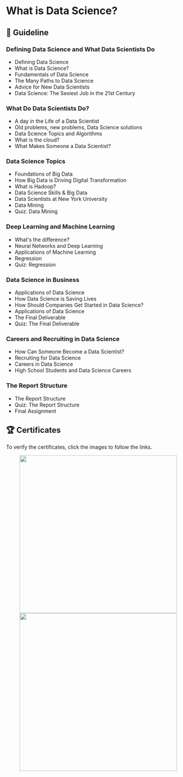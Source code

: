 # What is Data Science?
## 📑 Guideline
### Defining Data Science and What Data Scientists Do
- Defining Data Science    
- What is Data Science?
- Fundamentals of Data Science
- The Many Paths to Data Science
- Advice for New Data Scientists
- Data Science: The Sexiest Job in the 21st Century

### What Do Data Scientists Do?
- A day in the Life of a Data Scientist
- Old problems, new problems, Data Science solutions
- Data Science Topics and Algorithms
- What is the cloud?
- What Makes Someone a Data Scientist?

### Data Science Topics   
- Foundations of Big Data
- How Big Data is Driving Digital Transformation
- What is Hadoop?
- Data Science Skills & Big Data
- Data Scientists at New York University
- Data Mining
- Quiz: Data Mining

### Deep Learning and Machine Learning
- What's the difference?
- Neural Networks and Deep Learning
- Applications of Machine Learning
- Regression
- Quiz: Regression

### Data Science in Business
- Applications of Data Science
- How Data Science is Saving Lives
- How Should Companies Get Started in Data Science?
- Applications of Data Science
- The Final Deliverable
- Quiz: The Final Deliverable

### Careers and Recruiting in Data Science
- How Can Someone Become a Data Scientist?
- Recruiting for Data Science
- Careers in Data Science
- High School Students and Data Science Careers

### The Report Structure
- The Report Structure
- Quiz: The Report Structure
- Final Assignment


## 🏆 Certificates 
To verify the certificates, click the images to follow the links.

<p align="middle">
  <a href="https://coursera.org/share/970e6e82c30dde16533684bc2af55d90"><img src="https://github.com/wangkuanhua/IBM-Data-Science-Professional-Certificate/assets/56338617/9efbe294-964c-44a9-b1ef-6a053366d34c" height="430"></a>
  <a href="https://www.credly.com/badges/10fffe90-a6fb-4582-9cf0-b434fbe78ae2"><img src="https://github.com/wangkuanhua/IBM-Data-Science-Professional-Certificate/assets/56338617/1b61f5dc-0045-4580-8558-8c277a170431" height="430"></a>
</p>
